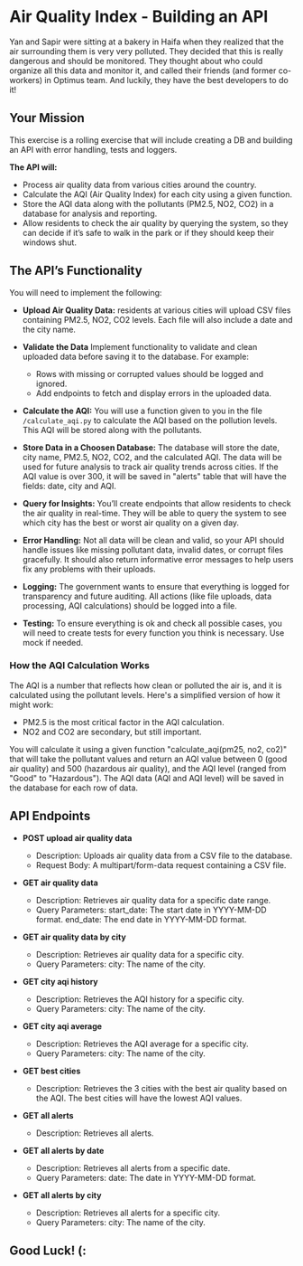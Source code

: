 # Air Quality Index - Building an API

Yan and Sapir were sitting at a bakery in Haifa when they realized that the air surrounding them is very very polluted.
They decided that this is really dangerous and should be monitored. They thought about who could organize all this data and monitor it, and called their friends (and former co-workers) in Optimus team. And luckily, they have the best developers to do it! 

## Your Mission

This exercise is a rolling exercise that will include creating a DB and building an API with error handling, tests and loggers.

**The API will:**
- Process air quality data from various cities around the country.
- Calculate the AQI (Air Quality Index) for each city using a given function.
- Store the AQI data along with the pollutants (PM2.5, NO2, CO2) in a database for analysis and reporting.
- Allow residents to check the air quality by querying the system, so they can decide if it’s safe to walk in the park or if they should keep their windows shut.

## The API’s Functionality
You will need to implement the following:

- **Upload Air Quality Data:**
  residents at various cities will upload CSV files containing PM2.5, NO2, CO2 levels.
  Each file will also include a date and the city name.

- **Validate the Data**
  Implement functionality to validate and clean uploaded data before saving it to the database.
  For example:
  - Rows with missing or corrupted values should be logged and ignored.
  - Add endpoints to fetch and display errors in the uploaded data.

- **Calculate the AQI:**
  You will use a function given to you in the file `/calculate_aqi.py` to calculate the AQI based on
  the pollution levels.
  This AQI will be stored along with the pollutants.

- **Store Data in a Choosen Database:**
  The database will store the date, city name, PM2.5, NO2, CO2, and the calculated AQI.
  The data will be used for future analysis to track air quality trends across cities.
  If the AQI value is over 300, it will be saved in "alerts" table that will have the fields: date, city and AQI.

- **Query for Insights:**
  You’ll create endpoints that allow residents to check the air quality in real-time.
  They will be able to query the system to see which city has the best or worst air quality on a given day.

- **Error Handling:**
  Not all data will be clean and valid, so your API should handle issues like missing pollutant data, invalid dates, or corrupt files gracefully.
  It should also return informative error messages to help users fix any problems with their uploads.

- **Logging:**
  The government wants to ensure that everything is logged for transparency and future auditing.
  All actions (like file uploads, data processing, AQI calculations) should be logged into a file.

- **Testing:**
  To ensure everything is ok and check all possible cases, you will need to create tests for every function you think is necessary. Use mock if needed.

### How the AQI Calculation Works
The AQI is a number that reflects how clean or polluted the air is, and it is calculated using the pollutant levels. Here's a simplified version of how it might work:

- PM2.5 is the most critical factor in the AQI calculation.
- NO2 and CO2 are secondary, but still important.

You will calculate it using a given function "calculate_aqi(pm25, no2, co2)" that will take the pollutant values and return an AQI value between 0 (good air quality) and 500 (hazardous air quality), and the AQI level (ranged from "Good" to "Hazardous"). The AQI data (AQI and AQI level) will be saved in the database for each row of data.

## API Endpoints

- **POST upload air quality data**
  - Description: Uploads air quality data from a CSV file to the database.
  - Request Body: A multipart/form-data request containing a CSV file.

- **GET air quality data**
  - Description: Retrieves air quality data for a specific date range.
  - Query Parameters:
    start_date: The start date in YYYY-MM-DD format.
    end_date: The end date in YYYY-MM-DD format.

- **GET air quality data by city**
  - Description: Retrieves air quality data for a specific city.
  - Query Parameters:
    city: The name of the city.

- **GET city aqi history**
  - Description: Retrieves the AQI history for a specific city.
  - Query Parameters:
    city: The name of the city.

- **GET city aqi average**
  - Description: Retrieves the AQI average for a specific city.
  - Query Parameters:
    city: The name of the city.

- **GET best cities**
  - Description: Retrieves the 3 cities with the best air quality based on the AQI. The best
    cities will have the lowest AQI values.

- **GET all alerts**
  - Description: Retrieves all alerts.

- **GET all alerts by date**
  - Description: Retrieves all alerts from a specific date.
  - Query Parameters:
    date: The date in YYYY-MM-DD format.

- **GET all alerts by city**
  - Description: Retrieves all alerts for a specific city.
  - Query Parameters:
    city: The name of the city.


## Good Luck! (:
